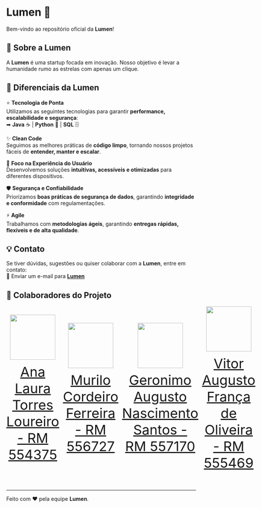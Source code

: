 # Lumen 🚀  

Bem-vindo ao repositório oficial da **Lumen**!  

## 📌 Sobre a Lumen  
A **Lumen** é uma startup focada em inovação. Nosso objetivo é levar a humanidade rumo as estrelas com apenas um clique.  


## 🌟 Diferenciais da Lumen  

⭐ **Tecnologia de Ponta**  
Utilizamos as seguintes tecnologias para garantir **performance, escalabilidade e segurança**:  
➡ **Java** ☕ | **Python** 🐍 | **SQL** 🗄️  

✨ **Clean Code**  
Seguimos as melhores práticas de **código limpo**, tornando nossos projetos fáceis de **entender, manter e escalar**.  

🎯 **Foco na Experiência do Usuário**  
Desenvolvemos soluções **intuitivas, acessíveis e otimizadas** para diferentes dispositivos.  

🛡️ **Segurança e Confiabilidade**  
Priorizamos **boas práticas de segurança de dados**, garantindo **integridade e conformidade** com regulamentações.  

⚡ **Agile**  
Trabalhamos com **metodologias ágeis**, garantindo **entregas rápidas, flexíveis e de alta qualidade**.  



## 💡 Contato  
Se tiver dúvidas, sugestões ou quiser colaborar com a **Lumen**, entre em contato:  
📧 Enviar um e-mail para **[Lumen](mailto:lumen.astra7@gmail.com)**  

## 🤝 Colaboradores do Projeto
<div style="display: flex; justify-content: space-between; align-items: center;">
<a href="https://github.com/AnaTorresLoureiro" target="_blank" style="text-align: center; margin-right: 10px;">
<img loading="lazy" src="https://avatars.githubusercontent.com/AnaTorresLoureiro" width=120>
<p style="font-size:min(2vh, 36px); margin-top: 10px;">Ana Laura Torres Loureiro - RM 554375</p>
</a>
<a href="https://github.com/MuriloCngp" target="_blank" style="text-align: center; margin-right: 10px;">
<img loading="lazy" src="https://avatars.githubusercontent.com/MuriloCngp" width=120>
<p style="font-size:min(2vh, 36px); margin-top: 10px;">Murilo Cordeiro Ferreira - RM 556727</p>
</a>
<a href="https://github.com/Geronimo-augusto" target="_blank" style="text-align: center; margin-right: 10px;">
<img loading="lazy" src="https://avatars.githubusercontent.com/Geronimo-augusto" width=120>
<p style="font-size:min(2vh, 36px); margin-top: 10px;">	Geronimo Augusto Nascimento Santos - RM 557170</p>
</a>
<a href="https://github.com/Vitorr-AF" target="_blank" style="text-align: center; margin-right: 10px;">
<img loading="lazy" src="https://avatars.githubusercontent.com/Vitorr-AF" width=120>
<p style="font-size:min(2vh, 36px); margin-top: 10px;">Vitor Augusto França de Oliveira - RM 555469</p>
</a>
</div>

---  
Feito com ❤️ pela equipe **Lumen**.  
